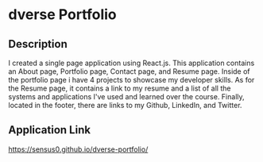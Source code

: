 # dverse Portfolio

## Description
I created a single page application using React.js. This application contains an About page, Portfolio page, Contact page, and Resume page. Inside of the portfolio page i have 4 projects to showcase my developer skills. As for the Resume page, it contains a link to my resume and a list of all the systems and applications I've used and learned over the course. Finally, located in the footer, there are links to my Github, LinkedIn, and Twitter.

## Application Link
https://sensus0.github.io/dverse-portfolio/